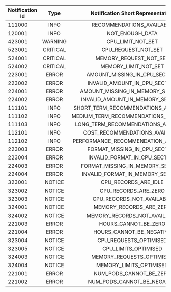 ﻿| **Notification Id** | **Type** | **Notification Short Representation** | **Recommendations Object level** | **Timestamp level** | **Term level** | **Engine level** |
|---------------------|:--------:|:-------------------------------------:|:--------------------------------:|:-------------------:|:--------------:|:----------------:|
| 111000              |   INFO   |       RECOMMENDATIONS_AVAILABLE       |                1                 |          0          |       0        |        0         |
| 120001              |   INFO   |            NOT_ENOUGH_DATA            |                1                 |          0          |       1        |        0         |
| 423001              | WARNING  |           CPU_LIMIT_NOT_SET           |                0                 |          1          |       0        |        0         |
| 523001              | CRITICAL |          CPU_REQUEST_NOT_SET          |                0                 |          1          |       0        |        0         |
| 524001              | CRITICAL |        MEMORY_REQUEST_NOT_SET         |                0                 |          1          |       0        |        0         |
| 524002              | CRITICAL |         MEMORY_LIMIT_NOT_SET          |                0                 |          1          |       0        |        0         |
| 223001              |  ERROR   |     AMOUNT_MISSING_IN_CPU_SECTION     |                0                 |          1          |       0        |        1         |
| 223002              |  ERROR   |     INVALID_AMOUNT_IN_CPU_SECTION     |                0                 |          1          |       0        |        1         |
| 224001              |  ERROR   |   AMOUNT_MISSING_IN_MEMORY_SECTION    |                0                 |          1          |       0        |        1         |
| 224002              |  ERROR   |   INVALID_AMOUNT_IN_MEMORY_SECTION    |                0                 |          1          |       0        |        1         |
| 111101              |   INFO   | SHORT_TERM_RECOMMENDATIONS_AVAILABLE  |                0                 |          1          |       0        |        0         |
| 111102              |   INFO   | MEDIUM_TERM_RECOMMENDATIONS_AVAILABLE |                0                 |          1          |       0        |        0         |
| 111103              |   INFO   |  LONG_TERM_RECOMMENDATIONS_AVAILABLE  |                0                 |          1          |       0        |        0         |
| 112101              |   INFO   |    COST_RECOMMENDATIONS_AVAILABLE     |                0                 |          0          |       1        |        0         |
| 112102              |   INFO   | PERFORMANCE_RECOMMENDATION_AVAILABLE  |                0                 |          0          |       1        |        0         |
| 223003              |  ERROR   |     FORMAT_MISSING_IN_CPU_SECTION     |                0                 |          1          |       1        |        0         |
| 223004              |  ERROR   |     INVALID_FORMAT_IN_CPU_SECTION     |                0                 |          1          |       1        |        0         |
| 224003              |  ERROR   |   FORMAT_MISSING_IN_MEMORY_SECTION    |                0                 |          1          |       1        |        0         |
| 224004              |  ERROR   |   INVALID_FORMAT_IN_MEMORY_SECTION    |                0                 |          1          |       1        |        0         |
| 323001              |  NOTICE  |         CPU_RECORDS_ARE_IDLE          |                0                 |          0          |       1        |        0         |
| 323002              |  NOTICE  |         CPU_RECORDS_ARE_ZERO          |                0                 |          0          |       1        |        0         |
| 323003              |  NOTICE  |       CPU_RECORDS_NOT_AVAILABLE       |                0                 |          0          |       1        |        0         |
| 324001              |  NOTICE  |        MEMORY_RECORDS_ARE_ZERO        |                0                 |          0          |       1        |        0         |
| 324002              |  NOTICE  |     MEMORY_RECORDS_NOT_AVAILABLE      |                0                 |          0          |       1        |        0         |
| 221003              |  ERROR   |         HOURS_CANNOT_BE_ZERO          |                0                 |          0          |       1        |        0         |
| 221004              |  ERROR   |       HOURS_CANNOT_BE_NEGATIVE        |                0                 |          0          |       1        |        0         |
| 323004              |  NOTICE  |        CPU_REQUESTS_OPTIMISED         |                0                 |          0          |       0        |        1         |
| 323005              |  NOTICE  |         CPU_LIMITS_OPTIMISED          |                0                 |          0          |       0        |        1         |
| 324003              |  NOTICE  |       MEMORY_REQUESTS_OPTIMISED       |                0                 |          0          |       0        |        1         |
| 324004              |  NOTICE  |        MEMORY_LIMITS_OPTIMISED        |                0                 |          0          |       0        |        1         |
| 221001              |  ERROR   |        NUM_PODS_CANNOT_BE_ZERO        |                0                 |          0          |       0        |        1         |
| 221002              |  ERROR   |      NUM_PODS_CANNOT_BE_NEGATIVE      |                0                 |          0          |       0        |        1         |
